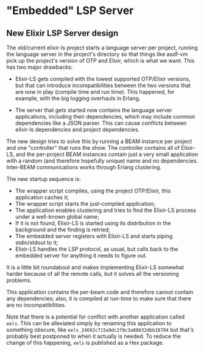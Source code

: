 # "Embedded" LSP Server

## New Elixir LSP Server design

The old/current elixir-ls project starts a language server per project, running the language server in the
project's directory so that things like asdf-vm pick up the project's version of OTP and Elixir, which is
what we want. This has two major drawbacks:

* Elixir-LS gets compiled with the lowest supported OTP/Elixir versions, but that can introduce incompatibilities
  between the two versions that are now in play (compile time and run time). This happened, for example, with the
  big logging overhauls in Erlang.

* The server that gets started now contains the language server applications, including their dependencies, which
  may include common dependencies like a JSON parser. This can cause conflicts between elixir-ls dependencies and
  project dependencies.

The new design tries to solve this by running a BEAM instance per project and one "controller" that runs the show. The
controller contains all of Elixir-LS, and the per-project BEAM instances contain just a very small application with
a random (and therefore hopefully unique) name and no dependencies. Inter-BEAM communications works through Erlang
clustering.

The new startup sequence is:

* The wrapper script compiles, using the project OTP/Elixir, this application caches it;
* The wrapper script starts the just-compiled application;
* The application enables clustering and tries to find the Elixir-LS process under a well-known global name;
* If it is not found, Elixir-LS is started using its distribution in the background and the finding is retried;
* The embedded server registers with Elixir-LS and starts piping stdin/stdout to it;
* Elixir-LS handles the LSP protocol, as usual, but calls back to the embedded server for anything it needs
  to figure out.

It is a little bit roundabout and makes implementing Elixir-LS somewhat harder because of all the remote calls, but
it solves all the versioning problems.

This application contains the per-beam code and therefore cannot contain any dependencies; also, it is compiled
at run-time to make sure that there are no incompatibilities.

Note that there is a potential for conflict with another application called `eels`. This can be alleviated simply
by renaming this application to something obscure, like `eels_24692c715a9dc2f8c3a88632dbb18704` but that's probably
best postponed to when it actually is needed. To reduce the change of this happening, `eels` is published as
a Hex package.
